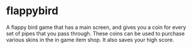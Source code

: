 # flappybird
A flappy bird game that has a main screen, and gives you a coin for every set of pipes that you pass through. These coins can be used to purchase various skins in 
the in game item shop. It also saves your high score.
